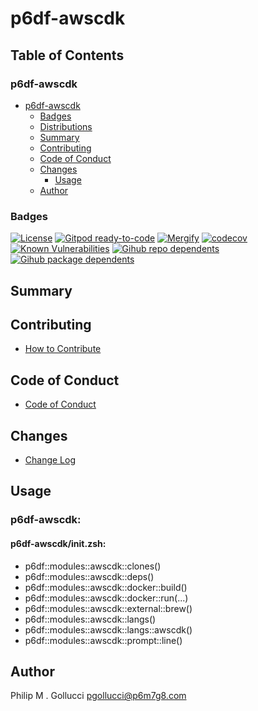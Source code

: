 # p6df-awscdk

## Table of Contents


### p6df-awscdk
- [p6df-awscdk](#p6df-awscdk)
  - [Badges](#badges)
  - [Distributions](#distributions)
  - [Summary](#summary)
  - [Contributing](#contributing)
  - [Code of Conduct](#code-of-conduct)
  - [Changes](#changes)
    - [Usage](#usage)
  - [Author](#author)

### Badges

[![License](https://img.shields.io/badge/License-Apache%202.0-yellowgreen.svg)](https://opensource.org/licenses/Apache-2.0)
[![Gitpod ready-to-code](https://img.shields.io/badge/Gitpod-ready--to--code-blue?logo=gitpod)](https://gitpod.io/#https://github.com/p6m7g8/p6df-awscdk)
[![Mergify](https://img.shields.io/endpoint.svg?url=https://gh.mergify.io/badges/p6m7g8/p6df-awscdk/&style=flat)](https://mergify.io)
[![codecov](https://codecov.io/gh/p6m7g8/p6df-awscdk/branch/master/graph/badge.svg?token=14Yj1fZbew)](https://codecov.io/gh/p6m7g8/p6df-awscdk)
[![Known Vulnerabilities](https://snyk.io/test/github/p6m7g8/p6df-awscdk/badge.svg?targetFile=package.json)](https://snyk.io/test/github/p6m7g8/p6df-awscdk?targetFile=package.json)
[![Gihub repo dependents](https://badgen.net/github/dependents-repo/p6m7g8/p6df-awscdk)](https://github.com/p6m7g8/p6df-awscdk/network/dependents?dependent_type=REPOSITORY)
[![Gihub package dependents](https://badgen.net/github/dependents-pkg/p6m7g8/p6df-awscdk)](https://github.com/p6m7g8/p6df-awscdk/network/dependents?dependent_type=PACKAGE)

## Summary

## Contributing

- [How to Contribute](CONTRIBUTING.md)

## Code of Conduct

- [Code of Conduct](https://github.com/p6m7g8/.github/blob/master/CODE_OF_CONDUCT.md)

## Changes

- [Change Log](CHANGELOG.md)

## Usage

### p6df-awscdk:

#### p6df-awscdk/init.zsh:

- p6df::modules::awscdk::clones()
- p6df::modules::awscdk::deps()
- p6df::modules::awscdk::docker::build()
- p6df::modules::awscdk::docker::run(...)
- p6df::modules::awscdk::external::brew()
- p6df::modules::awscdk::langs()
- p6df::modules::awscdk::langs::awscdk()
- p6df::modules::awscdk::prompt::line()



## Author

Philip M . Gollucci <pgollucci@p6m7g8.com>
